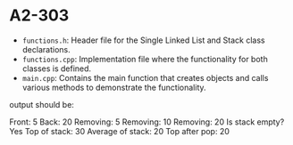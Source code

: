 # A2-303

- `functions.h`: Header file for the Single Linked List and Stack class declarations.
- `functions.cpp`: Implementation file where the functionality for both classes is defined.
- `main.cpp`: Contains the main function that creates objects and calls various methods to demonstrate the functionality.

output should be:

Front: 5
Back: 20
Removing: 5
Removing: 10
Removing: 20
Is stack empty? Yes
Top of stack: 30
Average of stack: 20
Top after pop: 20
